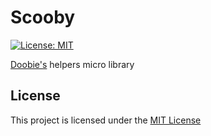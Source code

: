 # Scooby

[![License: MIT](https://img.shields.io/badge/License-MIT-yellow.svg)](https://opensource.org/licenses/MIT)

[Doobie's](https://tpolecat.github.io/doobie/) helpers micro library

## License

This project is licensed under the [MIT License](https://opensource.org/licenses/MIT)
